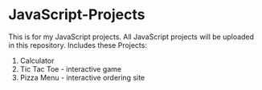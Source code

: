 # JavaScript-Projects
This is for my JavaScript projects. 
All JavaScript projects will be uploaded in this repository.
Includes these Projects: 
 1. Calculator
 2. Tic Tac Toe - interactive game 
 3. Pizza Menu - interactive ordering site 
